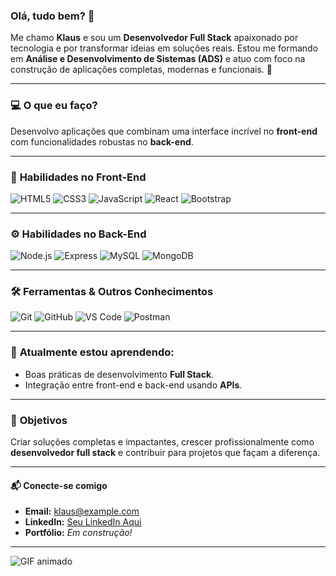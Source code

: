### Olá, tudo bem? 👋  

Me chamo **Klaus** e sou um **Desenvolvedor Full Stack** apaixonado por tecnologia e por transformar ideias em soluções reais. Estou me formando em **Análise e Desenvolvimento de Sistemas (ADS)** e atuo com foco na construção de aplicações completas, modernas e funcionais. 🚀  

---

### 💻 **O que eu faço?**  
Desenvolvo aplicações que combinam uma interface incrível no **front-end** com funcionalidades robustas no **back-end**.  

---

### 🚀 **Habilidades no Front-End**  
![HTML5](https://img.shields.io/badge/-HTML5-333333?style=flat&logo=html5&logoColor=E34F26)
![CSS3](https://img.shields.io/badge/-CSS3-333333?style=flat&logo=css3&logoColor=1572B6)
![JavaScript](https://img.shields.io/badge/-JavaScript-333333?style=flat&logo=javascript&logoColor=F7DF1E)
![React](https://img.shields.io/badge/-React-333333?style=flat&logo=react&logoColor=61DAFB)
![Bootstrap](https://img.shields.io/badge/-Bootstrap-333333?style=flat&logo=bootstrap&logoColor=7952B3)

---

### ⚙️ **Habilidades no Back-End**  
![Node.js](https://img.shields.io/badge/-Node.js-333333?style=flat&logo=node.js&logoColor=339933)
![Express](https://img.shields.io/badge/-Express-333333?style=flat&logo=express&logoColor=FFFFFF)
![MySQL](https://img.shields.io/badge/-MySQL-333333?style=flat&logo=mysql&logoColor=00758F)
![MongoDB](https://img.shields.io/badge/-MongoDB-333333?style=flat&logo=mongodb&logoColor=47A248)

---

### 🛠 **Ferramentas & Outros Conhecimentos**  
![Git](https://img.shields.io/badge/-Git-333333?style=flat&logo=git&logoColor=F05032)
![GitHub](https://img.shields.io/badge/-GitHub-333333?style=flat&logo=github&logoColor=FFFFFF)
![VS Code](https://img.shields.io/badge/-VS%20Code-333333?style=flat&logo=visual-studio-code&logoColor=007ACC)
![Postman](https://img.shields.io/badge/-Postman-333333?style=flat&logo=postman&logoColor=FF6C37)

---

### 🌱 **Atualmente estou aprendendo:**  
- Boas práticas de desenvolvimento **Full Stack**.  
- Integração entre front-end e back-end usando **APIs**.  

---

### 🎯 **Objetivos**  
Criar soluções completas e impactantes, crescer profissionalmente como **desenvolvedor full stack** e contribuir para projetos que façam a diferença.  

---

#### 📬 **Conecte-se comigo**  
- **Email:** klaus@example.com  
- **LinkedIn:** [Seu LinkedIn Aqui](#)  
- **Portfólio:** *Em construção!*  

---

![GIF animado](https://media.giphy.com/media/VTtANKl0beDFQRLDTh/giphy.gif)
